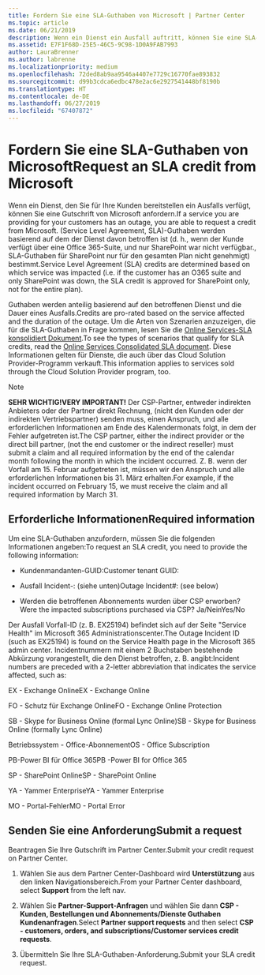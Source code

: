 ```yaml
---
title: Fordern Sie eine SLA-Guthaben von Microsoft | Partner Center
ms.topic: article
ms.date: 06/21/2019
description: Wenn ein Dienst ein Ausfall auftritt, können Sie eine SLA-Guthaben für Ihre Kunden anfordern.
ms.assetid: E7F1F68D-25E5-46C5-9C98-1D0A9FAB7993
author: LauraBrenner
ms.author: labrenne
ms.localizationpriority: medium
ms.openlocfilehash: 72ded8ab9aa9546a4407e7729c16770fae893832
ms.sourcegitcommit: d99b3cdca6edbc478e2ac6e2927541448bf8190b
ms.translationtype: HT
ms.contentlocale: de-DE
ms.lasthandoff: 06/27/2019
ms.locfileid: "67407872"
---
```

# <a name="request-an-sla-credit-from-microsoft"></a><span data-ttu-id="c34ee-103">Fordern Sie eine SLA-Guthaben von Microsoft</span><span class="sxs-lookup"><span data-stu-id="c34ee-103">Request an SLA credit from Microsoft</span></span> 

<span data-ttu-id="c34ee-104">Wenn ein Dienst, den Sie für Ihre Kunden bereitstellen ein Ausfalls verfügt, können Sie eine Gutschrift von Microsoft anfordern.</span><span class="sxs-lookup"><span data-stu-id="c34ee-104">If a service you are providing for your customers has an outage, you are able to request a credit from Microsoft.</span></span> <span data-ttu-id="c34ee-105">(Service Level Agreement, SLA)-Guthaben werden basierend auf dem der Dienst davon betroffen ist (d. h., wenn der Kunde verfügt über eine Office 365-Suite, und nur SharePoint war nicht verfügbar., SLA-Guthaben für SharePoint nur für den gesamten Plan nicht genehmigt) bestimmt.</span><span class="sxs-lookup"><span data-stu-id="c34ee-105">Service Level Agreement (SLA) credits are determined based on which service was impacted (i.e. if the customer has an O365 suite and only SharePoint was down, the SLA credit is approved for SharePoint only, not for the entire plan).</span></span>

<span data-ttu-id="c34ee-106">Guthaben werden anteilig basierend auf den betroffenen Dienst und die Dauer eines Ausfalls.</span><span class="sxs-lookup"><span data-stu-id="c34ee-106">Credits are pro-rated based on the service affected and the duration of the outage.</span></span> <span data-ttu-id="c34ee-107">Um die Arten von Szenarien anzuzeigen, die für die SLA-Guthaben in Frage kommen, lesen Sie die [Online Services-SLA konsolidiert Dokument](http://www.microsoftvolumelicensing.com/DocumentSearch.aspx?Mode=3&DocumentTypeId=37).</span><span class="sxs-lookup"><span data-stu-id="c34ee-107">To see the types of scenarios that qualify for SLA credits, read the [Online Services Consolidated SLA document](http://www.microsoftvolumelicensing.com/DocumentSearch.aspx?Mode=3&DocumentTypeId=37).</span></span> <span data-ttu-id="c34ee-108">Diese Informationen gelten für Dienste, die auch über das Cloud Solution Provider-Programm verkauft.</span><span class="sxs-lookup"><span data-stu-id="c34ee-108">This information applies to services sold through the Cloud Solution Provider program, too.</span></span>

>[!Note]
><span data-ttu-id="c34ee-109">**SEHR WICHTIG!**</span><span class="sxs-lookup"><span data-stu-id="c34ee-109">**VERY IMPORTANT!**</span></span> <span data-ttu-id="c34ee-110">Der CSP-Partner, entweder indirekten Anbieters oder der Partner direkt Rechnung, (nicht den Kunden oder der indirekten Vertriebspartner) senden muss, einen Anspruch, und alle erforderlichen Informationen am Ende des Kalendermonats folgt, in dem der Fehler aufgetreten ist.</span><span class="sxs-lookup"><span data-stu-id="c34ee-110">The CSP partner, either the indirect provider or the direct bill partner, (not the end customer or the indirect reseller) must submit a claim and all required information by the end of the calendar month following the month in which the incident occurred.</span></span> <span data-ttu-id="c34ee-111">Z. B. wenn der Vorfall am 15. Februar aufgetreten ist, müssen wir den Anspruch und alle erforderlichen Informationen bis 31. März erhalten.</span><span class="sxs-lookup"><span data-stu-id="c34ee-111">For example, if the incident occurred on February 15, we must receive the claim and all required information by March 31.</span></span> 

## <a name="required-information"></a><span data-ttu-id="c34ee-112">Erforderliche Informationen</span><span class="sxs-lookup"><span data-stu-id="c34ee-112">Required information</span></span>


<span data-ttu-id="c34ee-113">Um eine SLA-Guthaben anzufordern, müssen Sie die folgenden Informationen angeben:</span><span class="sxs-lookup"><span data-stu-id="c34ee-113">To request an SLA credit, you need to provide the following information:</span></span> 

- <span data-ttu-id="c34ee-114">Kundenmandanten-GUID:</span><span class="sxs-lookup"><span data-stu-id="c34ee-114">Customer tenant GUID:</span></span> 

- <span data-ttu-id="c34ee-115">Ausfall Incident-: (siehe unten)</span><span class="sxs-lookup"><span data-stu-id="c34ee-115">Outage Incident#: (see below)</span></span>

- <span data-ttu-id="c34ee-116">Werden die betroffenen Abonnements wurden über CSP erworben?</span><span class="sxs-lookup"><span data-stu-id="c34ee-116">Were the impacted subscriptions purchased via CSP?</span></span> <span data-ttu-id="c34ee-117">Ja/Nein</span><span class="sxs-lookup"><span data-stu-id="c34ee-117">Yes/No</span></span>

<span data-ttu-id="c34ee-118">Der Ausfall Vorfall-ID (z. B. EX25194) befindet sich auf der Seite "Service Health" im Microsoft 365 Administrationscenter.</span><span class="sxs-lookup"><span data-stu-id="c34ee-118">The Outage Incident ID (such as EX25194) is found on the Service Health page in the Microsoft 365 admin center.</span></span> <span data-ttu-id="c34ee-119">Incidentnummern mit einem 2 Buchstaben bestehende Abkürzung vorangestellt, die den Dienst betroffen, z. B. angibt:</span><span class="sxs-lookup"><span data-stu-id="c34ee-119">Incident numbers are preceded with a 2-letter abbreviation that indicates the service affected, such as:</span></span>

<span data-ttu-id="c34ee-120">EX - Exchange Online</span><span class="sxs-lookup"><span data-stu-id="c34ee-120">EX - Exchange Online</span></span>

<span data-ttu-id="c34ee-121">FO - Schutz für Exchange Online</span><span class="sxs-lookup"><span data-stu-id="c34ee-121">FO - Exchange Online Protection</span></span>

<span data-ttu-id="c34ee-122">SB - Skype for Business Online (formal Lync Online)</span><span class="sxs-lookup"><span data-stu-id="c34ee-122">SB - Skype for Business Online (formally Lync Online)</span></span>

<span data-ttu-id="c34ee-123">Betriebssystem - Office-Abonnement</span><span class="sxs-lookup"><span data-stu-id="c34ee-123">OS - Office Subscription</span></span>

<span data-ttu-id="c34ee-124">PB-Power BI für Office 365</span><span class="sxs-lookup"><span data-stu-id="c34ee-124">PB -Power BI for Office 365</span></span>

<span data-ttu-id="c34ee-125">SP - SharePoint Online</span><span class="sxs-lookup"><span data-stu-id="c34ee-125">SP - SharePoint Online</span></span>

<span data-ttu-id="c34ee-126">YA - Yammer Enterprise</span><span class="sxs-lookup"><span data-stu-id="c34ee-126">YA - Yammer Enterprise</span></span>

<span data-ttu-id="c34ee-127">MO - Portal-Fehler</span><span class="sxs-lookup"><span data-stu-id="c34ee-127">MO - Portal Error</span></span>

## <a name="submit-a-request"></a><span data-ttu-id="c34ee-128">Senden Sie eine Anforderung</span><span class="sxs-lookup"><span data-stu-id="c34ee-128">Submit a request</span></span>

<span data-ttu-id="c34ee-129">Beantragen Sie Ihre Gutschrift im Partner Center.</span><span class="sxs-lookup"><span data-stu-id="c34ee-129">Submit your credit request on Partner Center.</span></span>

1. <span data-ttu-id="c34ee-130">Wählen Sie aus dem Partner Center-Dashboard wird **Unterstützung** aus den linken Navigationsbereich.</span><span class="sxs-lookup"><span data-stu-id="c34ee-130">From your Partner Center dashboard, select **Support** from the left nav.</span></span>

2. <span data-ttu-id="c34ee-131">Wählen Sie **Partner-Support-Anfragen** und wählen Sie dann **CSP - Kunden, Bestellungen und Abonnements/Dienste Guthaben Kundenanfragen**.</span><span class="sxs-lookup"><span data-stu-id="c34ee-131">Select **Partner support requests** and then select **CSP - customers, orders, and subscriptions/Customer services credit requests**.</span></span>

3. <span data-ttu-id="c34ee-132">Übermitteln Sie Ihre SLA-Guthaben-Anforderung.</span><span class="sxs-lookup"><span data-stu-id="c34ee-132">Submit your SLA credit request.</span></span>





